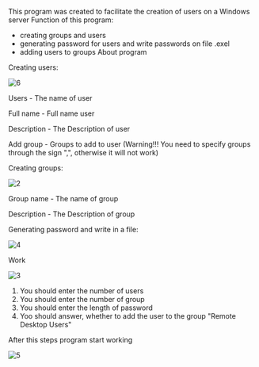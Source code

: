 
This program was created to facilitate the creation of users on a Windows server
Function of this program:
  - creating groups and users
  - generating password for users and write passwords on file .exel
  - adding users to groups
About program

  Creating users:
  
  ![6](https://user-images.githubusercontent.com/99117012/165338224-6a932d92-fec5-415c-bb2c-1ad4e2a44b79.png)
  
  Users - The name of user
  
  Full name - Full name user
  
  Description - The Description of user
  
  Add group - Groups to add to user (Warning!!! You need to specify groups through the sign ",", otherwise it will not work)
  
  Creating groups:
  
  ![2](https://user-images.githubusercontent.com/99117012/165301923-6d055119-3f2f-4c99-9f40-527e156a1968.png)
  
  Group name - The name of group
  
  Description - The Description of group
  
  
  Generating password and write in a file:
  
  ![4](https://user-images.githubusercontent.com/99117012/165302347-4a8c4347-da15-40e9-b81f-dcde3714804c.png)
  

Work

  ![3](https://user-images.githubusercontent.com/99117012/165302458-84c2051a-8c67-4b36-a490-f7a35a6bac82.png)
  
  1. You should enter the number of users
  2. You should enter the number of group
  3. You should enter the length of password
  4. Yoo should answer, whether to add the user to the group "Remote Desktop Users"

After this steps program start working

![5](https://user-images.githubusercontent.com/99117012/165303265-10344ae7-a870-461c-b1b2-4e24bbeca026.png)

